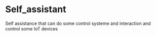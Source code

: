 # Self_assistant
Self assistance that can do some control systeme and interaction and control some IoT devices
